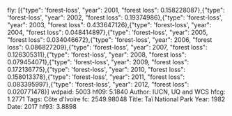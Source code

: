 fly: [{"type": 'forest-loss', "year": 2001, "forest loss": 0.158228087},{"type": 'forest-loss', "year": 2002, "forest loss": 0.19374986},{"type": 'forest-loss', "year": 2003, "forest loss": 0.433647126},{"type": 'forest-loss', "year": 2004, "forest loss": 0.048414897},{"type": 'forest-loss', "year": 2005, "forest loss": 0.034046672},{"type": 'forest-loss', "year": 2006, "forest loss": 0.086827209},{"type": 'forest-loss', "year": 2007, "forest loss": 0.126305311},{"type": 'forest-loss', "year": 2008, "forest loss": 0.079454071},{"type": 'forest-loss', "year": 2009, "forest loss": 0.172136775},{"type": 'forest-loss', "year": 2010, "forest loss": 0.158013378},{"type": 'forest-loss', "year": 2011, "forest loss": 0.083395997},{"type": 'forest-loss', "year": 2012, "forest loss": 0.020771478}]
wdpaid: 5003
hf09: 5.1840
Author: IUCN, UQ and WCS
hfcg: 1.2771
Tags: Côte d'Ivoire
fc: 2549.98048
Title: Taï National Park
Year: 1982
Date: 2017
hf93: 3.8898
